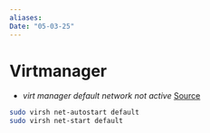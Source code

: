 ```yaml
---
aliases: 
Date: "05-03-25"
---
```

# Virtmanager

- *virt manager default network not active* [Source](https://www.reddit.com/r/VFIO/comments/6iwth1/network_default_is_not_active_after_every/)
```bash
sudo virsh net-autostart default
sudo virsh net-start default
```